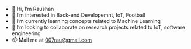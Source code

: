 - 👋 Hi, I’m Raushan
- 👀 I’m interested in Back-end Developemnt, IoT, Football
- 🌱 I’m currently learning concepts related to Machine Learning
- 💞️ I’m looking to collaborate on research projects related to IoT, software engineering
- 📫 Mail me at 007rau@gmail.com

<!---
007rau/007rau is a ✨ special ✨ repository because its `README.md` (this file) appears on your GitHub profile.
You can click the Preview link to take a look at your changes.
--->
